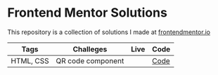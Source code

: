 # Frontend Mentor Solutions
This repository is a collection of solutions I made at [frontendmentor.io](https://www.frontendmentor.io/)

| Tags | Challeges | Live | Code |
| ---- | --------- | ---- | ---- |
| HTML, CSS| QR code component | | [Code](https://github.com/ukanlei/frontendMentor/tree/master/qr-code-component-main)


